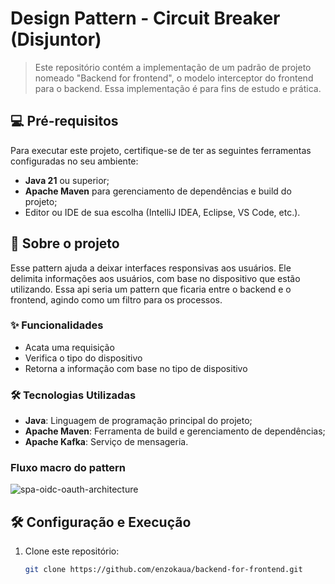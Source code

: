 # Design Pattern - Circuit Breaker (Disjuntor)

> Este repositório contém a implementação de um padrão de projeto nomeado "Backend for frontend", o modelo interceptor do frontend para o backend. Essa implementação é para fins de estudo e prática.

## 💻 Pré-requisitos

Para executar este projeto, certifique-se de ter as seguintes ferramentas configuradas no seu ambiente:

- **Java 21** ou superior;
- **Apache Maven** para gerenciamento de dependências e build do projeto;
- Editor ou IDE de sua escolha (IntelliJ IDEA, Eclipse, VS Code, etc.).

## 🚀 Sobre o projeto

Esse pattern ajuda a deixar interfaces responsivas aos usuários. Ele delimita informações aos usuários, com base no dispositivo que estão utilizando. Essa api seria um pattern que ficaria entre o backend e o frontend, agindo como um filtro para os processos.

### ✨ Funcionalidades

- Acata uma requisição
- Verifica o tipo do dispositivo
- Retorna a informação com base no tipo de dispositivo

### 🛠️ Tecnologias Utilizadas

- **Java**: Linguagem de programação principal do projeto;
- **Apache Maven**: Ferramenta de build e gerenciamento de dependências;
- **Apache Kafka**: Serviço de mensageria.

### Fluxo macro do pattern
![spa-oidc-oauth-architecture](https://github.com/user-attachments/assets/7cfaf509-a83d-4244-8642-1470475dab23)

## 🛠️ Configuração e Execução

1. Clone este repositório:
   ```bash
   git clone https://github.com/enzokaua/backend-for-frontend.git
